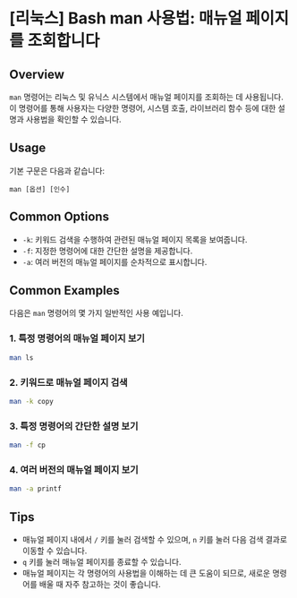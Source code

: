 # [리눅스] Bash man 사용법: 매뉴얼 페이지를 조회합니다

## Overview
`man` 명령어는 리눅스 및 유닉스 시스템에서 매뉴얼 페이지를 조회하는 데 사용됩니다. 이 명령어를 통해 사용자는 다양한 명령어, 시스템 호출, 라이브러리 함수 등에 대한 설명과 사용법을 확인할 수 있습니다.

## Usage
기본 구문은 다음과 같습니다:

```
man [옵션] [인수]
```

## Common Options
- `-k`: 키워드 검색을 수행하여 관련된 매뉴얼 페이지 목록을 보여줍니다.
- `-f`: 지정한 명령어에 대한 간단한 설명을 제공합니다.
- `-a`: 여러 버전의 매뉴얼 페이지를 순차적으로 표시합니다.

## Common Examples
다음은 `man` 명령어의 몇 가지 일반적인 사용 예입니다.

### 1. 특정 명령어의 매뉴얼 페이지 보기
```bash
man ls
```

### 2. 키워드로 매뉴얼 페이지 검색
```bash
man -k copy
```

### 3. 특정 명령어의 간단한 설명 보기
```bash
man -f cp
```

### 4. 여러 버전의 매뉴얼 페이지 보기
```bash
man -a printf
```

## Tips
- 매뉴얼 페이지 내에서 `/` 키를 눌러 검색할 수 있으며, `n` 키를 눌러 다음 검색 결과로 이동할 수 있습니다.
- `q` 키를 눌러 매뉴얼 페이지를 종료할 수 있습니다.
- 매뉴얼 페이지는 각 명령어의 사용법을 이해하는 데 큰 도움이 되므로, 새로운 명령어를 배울 때 자주 참고하는 것이 좋습니다.